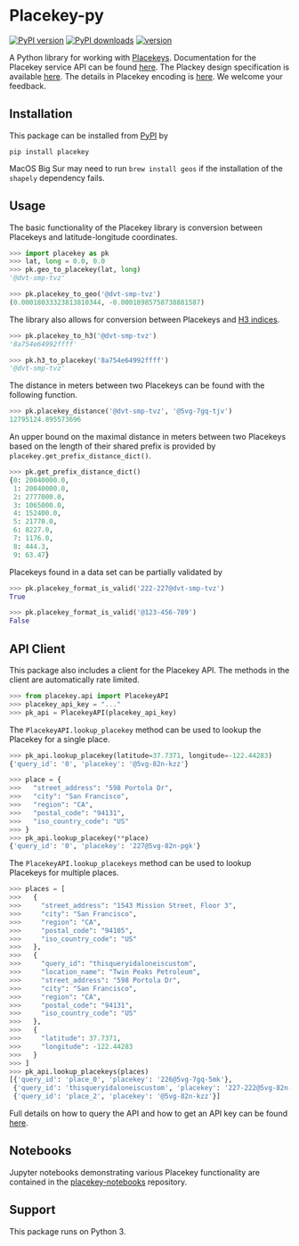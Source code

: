 # Placekey-py

[![PyPI version](https://badge.fury.io/py/placekey.svg)](https://badge.fury.io/py/placekey)
[![PyPI downloads](https://img.shields.io/pypi/dm/placekey)](https://pypistats.org/packages/placekey)
[![version](https://img.shields.io/badge/License-Apache%202.0-blue.svg)](LICENSE)

A Python library for working with [Placekeys](https://placekey.io). Documentation for the Placekey service API can be found [here](https://docs.placekey.io/). The Plackey design specification is available [here](https://docs.placekey.io/Placekey_Technical_White_Paper.pdf). The details in Placekey encoding is [here](https://docs.placekey.io/Placekey_Encoding_Specification%20White_Paper.pdf). We welcome your feedback. 

## Installation

This package can be installed from [PyPI](https://pypi.org/project/placekey/) by

```shell script
pip install placekey
```

MacOS Big Sur may need to run `brew install geos` if the installation of the `shapely` dependency fails.

## Usage

The basic functionality of the Placekey library is conversion between Placekeys and latitude-longitude coordinates.

```python
>>> import placekey as pk
>>> lat, long = 0.0, 0.0
>>> pk.geo_to_placekey(lat, long)
'@dvt-smp-tvz'
```

```python
>>> pk.placekey_to_geo('@dvt-smp-tvz')
(0.00018033323813810344, -0.00018985758738881587)
```

The library also allows for conversion between Placekeys and [H3 indices](https://github.com/uber/h3-py).

```python
>>> pk.placekey_to_h3('@dvt-smp-tvz')
'8a754e64992ffff'
```

```python
>>> pk.h3_to_placekey('8a754e64992ffff')
'@dvt-smp-tvz'
```

The distance in meters between two Placekeys can be found with the following function.

```python
>>> pk.placekey_distance('@dvt-smp-tvz', '@5vg-7gq-tjv')
12795124.895573696
```

An upper bound on the maximal distance in meters between two Placekeys based on the length of their shared prefix is provided by `placekey.get_prefix_distance_dict()`.

```python
>>> pk.get_prefix_distance_dict()
{0: 20040000.0,
 1: 20040000.0,
 2: 2777000.0,
 3: 1065000.0,
 4: 152400.0,
 5: 21770.0,
 6: 8227.0,
 7: 1176.0,
 8: 444.3,
 9: 63.47}
```

Placekeys found in a data set can be partially validated by

```python
>>> pk.placekey_format_is_valid('222-227@dvt-smp-tvz')
True
```

```python
>>> pk.placekey_format_is_valid('@123-456-789')
False
```

## API Client

This package also includes a client for the Placekey API. The methods in the client are automatically rate limited.

```python
>>> from placekey.api import PlacekeyAPI
>>> placekey_api_key = "..."
>>> pk_api = PlacekeyAPI(placekey_api_key)
```

The `PlacekeyAPI.lookup_placekey` method can be used to lookup the Placekey for a single place.

```python
>>> pk_api.lookup_placekey(latitude=37.7371, longitude=-122.44283)
{'query_id': '0', 'placekey': '@5vg-82n-kzz'}
```

```python
>>> place = {
>>>   "street_address": "598 Portola Dr",
>>>   "city": "San Francisco",
>>>   "region": "CA",
>>>   "postal_code": "94131",
>>>   "iso_country_code": "US"
>>> }
>>> pk_api.lookup_placekey(**place)
{'query_id': '0', 'placekey': '227@5vg-82n-pgk'}
```

The `PlacekeyAPI.lookup_placekeys` method can be used to lookup Placekeys for multiple places.

```python
>>> places = [
>>>   {
>>>     "street_address": "1543 Mission Street, Floor 3",
>>>     "city": "San Francisco",
>>>     "region": "CA",
>>>     "postal_code": "94105",
>>>     "iso_country_code": "US"
>>>   },
>>>   {
>>>     "query_id": "thisqueryidaloneiscustom",
>>>     "location_name": "Twin Peaks Petroleum",
>>>     "street_address": "598 Portola Dr",
>>>     "city": "San Francisco",
>>>     "region": "CA",
>>>     "postal_code": "94131",
>>>     "iso_country_code": "US"
>>>   },
>>>   {
>>>     "latitude": 37.7371,
>>>     "longitude": -122.44283
>>>   }
>>> ]
>>> pk_api.lookup_placekeys(places)
[{'query_id': 'place_0', 'placekey': '226@5vg-7gq-5mk'},
 {'query_id': 'thisqueryidaloneiscustom', 'placekey': '227-222@5vg-82n-pgk'},
 {'query_id': 'place_2', 'placekey': '@5vg-82n-kzz'}]
```

Full details on how to query the API and how to get an API key can be found [here](https://docs.placekey.io/).

## Notebooks

Jupyter notebooks demonstrating various Placekey functionality are contained in the [placekey-notebooks](https://github.com/Placekey/placekey-notebooks) repository.

## Support

This package runs on Python 3.
